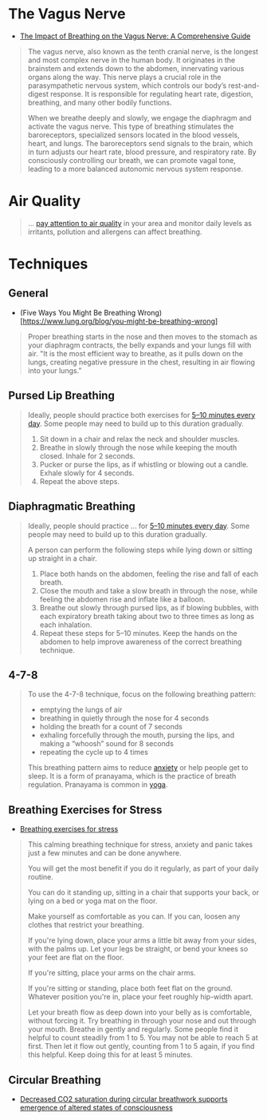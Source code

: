 # The Vagus Nerve
- [The Impact of Breathing on the Vagus Nerve: A Comprehensive Guide](https://vagusnerve.com/the-impact-of-breathing-on-the-vagus-nerve-a-comprehensive-guide/)
> The vagus nerve, also known as the tenth cranial nerve, is the longest and most complex nerve in the human body. It originates in the brainstem and extends down to the abdomen, innervating various organs along the way. This nerve plays a crucial role in the parasympathetic nervous system, which controls our body’s rest-and-digest response. It is responsible for regulating heart rate, digestion, breathing, and many other bodily functions.
>
> When we breathe deeply and slowly, we engage the diaphragm and activate the vagus nerve. This type of breathing stimulates the baroreceptors, specialized sensors located in the blood vessels, heart, and lungs. The baroreceptors send signals to the brain, which in turn adjusts our heart rate, blood pressure, and respiratory rate. By consciously controlling our breath, we can promote vagal tone, leading to a more balanced autonomic nervous system response.

# Air Quality
> ... [pay attention to air quality](https://www.lung.org/our-initiatives/healthy-air/sota/) in your area and monitor daily levels as irritants, pollution and allergens can affect breathing.

# Techniques
## General
- (Five Ways You Might Be Breathing Wrong)[https://www.lung.org/blog/you-might-be-breathing-wrong]
> Proper breathing starts in the nose and then moves to the stomach as your diaphragm contracts, the belly expands and your lungs fill with air. "It is the most efficient way to breathe, as it pulls down on the lungs, creating negative pressure in the chest, resulting in air flowing into your lungs.”

## Pursed Lip Breathing
> Ideally, people should practice both exercises for [5–10 minutes every day](https://www.lung.org/lung-health-diseases/wellness/breathing-exercises). Some people may need to build up to this duration gradually.
> 
> 1. Sit down in a chair and relax the neck and shoulder muscles.
> 2. Breathe in slowly through the nose while keeping the mouth closed. Inhale for 2 seconds.
> 3. Pucker or purse the lips, as if whistling or blowing out a candle. Exhale slowly for 4 seconds.
> 4. Repeat the above steps.
> 
## Diaphragmatic Breathing
> Ideally, people should practice ... for [5–10 minutes every day](https://www.lung.org/lung-health-diseases/wellness/breathing-exercises). Some people may need to build up to this duration gradually.
> 
> A person can perform the following steps while lying down or sitting up straight in a chair.
> 
> 1. Place both hands on the abdomen, feeling the rise and fall of each breath.
> 2. Close the mouth and take a slow breath in through the nose, while feeling the abdomen rise and inflate like a balloon.
> 3. Breathe out slowly through pursed lips, as if blowing bubbles, with each expiratory breath taking about two to three times as long as each inhalation.
> 4. Repeat these steps for 5–10 minutes. Keep the hands on the abdomen to help improve awareness of the correct breathing technique.

## 4-7-8
> To use the 4-7-8 technique, focus on the following breathing pattern:
> 
> - emptying the lungs of air
> - breathing in quietly through the nose for 4 seconds
> - holding the breath for a count of 7 seconds
> - exhaling forcefully through the mouth, pursing the lips, and making a “whoosh” sound for 8 seconds
> - repeating the cycle up to 4 times
> 
> This breathing pattern aims to reduce [anxiety](https://www.medicalnewstoday.com/articles/323454) or help people get to sleep. It is a form of pranayama, which is the practice of breath regulation. Pranayama is common in [yoga](https://www.medicalnewstoday.com/articles/286745).

## Breathing Exercises for Stress
- [Breathing exercises for stress](https://www.nhs.uk/mental-health/self-help/guides-tools-and-activities/breathing-exercises-for-stress/)
> This calming breathing technique for stress, anxiety and panic takes just a few minutes and can be done anywhere.
> 
> You will get the most benefit if you do it regularly, as part of your daily routine.
> 
> You can do it standing up, sitting in a chair that supports your back, or lying on a bed or yoga mat on the floor.
> 
> Make yourself as comfortable as you can. If you can, loosen any clothes that restrict your breathing.
> 
> If you're lying down, place your arms a little bit away from your sides, with the palms up. Let your legs be straight, or bend your knees so your feet are flat on the floor.
> 
> If you're sitting, place your arms on the chair arms.
> 
> If you're sitting or standing, place both feet flat on the ground. Whatever position you're in, place your feet roughly hip-width apart.
> 
> Let your breath flow as deep down into your belly as is comfortable, without forcing it.
> Try breathing in through your nose and out through your mouth.
> Breathe in gently and regularly. Some people find it helpful to count steadily from 1 to 5. You may not be able to reach 5 at first.
> Then let it flow out gently, counting from 1 to 5 again, if you find this helpful.
> Keep doing this for at least 5 minutes.

## Circular Breathing
- [Decreased CO2 saturation during circular breathwork supports emergence of altered states of consciousness](https://www.nature.com/articles/s44271-025-00247-0)
